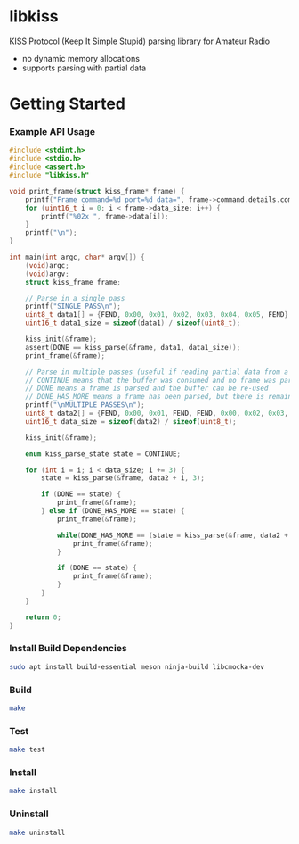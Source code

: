 # libkiss
KISS Protocol (Keep It Simple Stupid) parsing library for Amateur Radio

 * no dynamic memory allocations
 * supports parsing with partial data

Getting Started
===============

### Example API Usage

```c
#include <stdint.h>
#include <stdio.h>
#include <assert.h>
#include "libkiss.h"

void print_frame(struct kiss_frame* frame) {
    printf("Frame command=%d port=%d data=", frame->command.details.command, frame->command.details.port);
    for (uint16_t i = 0; i < frame->data_size; i++) {
        printf("%02x ", frame->data[i]);
    }
    printf("\n");
}

int main(int argc, char* argv[]) {
    (void)argc;
    (void)argv;
    struct kiss_frame frame;

    // Parse in a single pass
    printf("SINGLE PASS\n");
    uint8_t data1[] = {FEND, 0x00, 0x01, 0x02, 0x03, 0x04, 0x05, FEND};
    uint16_t data1_size = sizeof(data1) / sizeof(uint8_t);

    kiss_init(&frame);
    assert(DONE == kiss_parse(&frame, data1, data1_size));
    print_frame(&frame);

    // Parse in multiple passes (useful if reading partial data from a socket or file)
    // CONTINUE means that the buffer was consumed and no frame was parsed yet
    // DONE means a frame is parsed and the buffer can be re-used
    // DONE_HAS_MORE means a frame has been parsed, but there is remaining data in the buffer that needs to be fed. Keep calling until the state is DONE or CONTINUE.
    printf("\nMULTIPLE PASSES\n");
    uint8_t data2[] = {FEND, 0x00, 0x01, FEND, FEND, 0x00, 0x02, 0x03, 0x04, 0x05, 0x06, FEND};
    uint16_t data_size = sizeof(data2) / sizeof(uint8_t);

    kiss_init(&frame);

    enum kiss_parse_state state = CONTINUE;

    for (int i = i; i < data_size; i += 3) {
        state = kiss_parse(&frame, data2 + i, 3);

        if (DONE == state) {
            print_frame(&frame);
        } else if (DONE_HAS_MORE == state) {
            print_frame(&frame);

            while(DONE_HAS_MORE == (state = kiss_parse(&frame, data2 + i, 3))) {
                print_frame(&frame);
            }

            if (DONE == state) {
                print_frame(&frame);
            }
        }
    }

    return 0;
}
```

### Install Build Dependencies

```bash
sudo apt install build-essential meson ninja-build libcmocka-dev
```

### Build

```bash
make
```

### Test

```bash
make test
```

### Install

```bash
make install
```

### Uninstall

```bash
make uninstall
```

